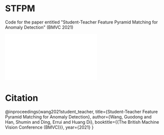 # STFPM
Code for the paper entitled "Student-Teacher Feature Pyramid Matching for Anomaly Detection" (BMVC 2021)


![plot](./figs/arch.pdf)


# Citation

@inproceedings{wang2021student_teacher,
    title={Student-Teacher Feature Pyramid Matching for Anomaly Detection},
    author={Wang, Guodong and Han, Shumin and Ding, Errui and Huang Di},
    booktitle={{The British Machine Vision Conference (BMVC)}},
    year={2021}
}
